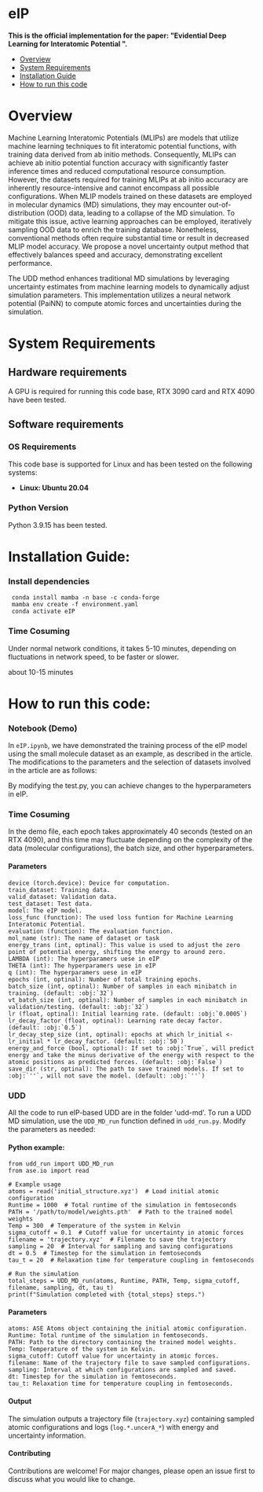 # eIP

**This is the official implementation for the paper: "Evidential Deep Learning for Interatomic Potential ".**

* [Overview](#overview)
* [System Requirements](#system-requirements)
* [Installation Guide](#installation-guide)
* [How to run this code](#how-to-run-this-code)

# Overview

Machine Learning Interatomic Potentials (MLIPs) are models that utilize machine learning techniques to fit interatomic potential functions, with training data derived from ab initio methods. Consequently, MLIPs can achieve ab initio potential function accuracy with significantly faster inference times and reduced computational resource consumption. However, the datasets required for training MLIPs at ab initio accuracy are inherently resource-intensive and cannot encompass all possible configurations. When MLIP models trained on these datasets are employed in molecular dynamics (MD) simulations, they may encounter out-of-distribution (OOD) data, leading to a collapse of the MD simulation. To mitigate this issue, active learning approaches can be employed, iteratively sampling OOD data to enrich the training database. Nonetheless, conventional methods often require substantial time or result in decreased MLIP model accuracy. We propose a novel uncertainty output method that effectively balances speed and accuracy, demonstrating excellent performance.

The UDD method enhances traditional MD simulations by leveraging uncertainty estimates from machine learning models to dynamically adjust simulation parameters. This implementation utilizes a neural network potential (PaiNN) to compute atomic forces and uncertainties during the simulation.

# System Requirements

## Hardware requirements

A GPU is required for running this code base, RTX 3090 card and RTX 4090 have been tested.

## Software requirements

### OS Requirements

This code base is supported for Linux and has been tested on the following systems:

* **Linux: Ubuntu 20.04**

### Python Version

Python 3.9.15 has been tested.


# Installation Guide:

### Install dependencies

```
 conda install mamba -n base -c conda-forge
 mamba env create -f environment.yaml
 conda activate eIP
```

### Time Cosuming

Under normal network conditions, it takes 5-10 minutes, depending on fluctuations in network speed, to be faster or slower.

about 10-15 minutes 

# How to run this code:

### Notebook (Demo)

In `eIP.ipynb`,  we have demonstrated the training process of the eIP model using the small molecule dataset as an example, as described in the article. The modifications to the parameters and the selection of datasets involved in the article are as follows:

By modifying the test.py, you can achieve changes to the hyperparameters in eIP.

### Time Cosuming

In the demo file, each epoch takes approximately 40 seconds (tested on an RTX 4090), and this time may fluctuate depending on the complexity of the data (molecular configurations), the batch size, and other hyperparameters.

#### Parameters

```
device (torch.device): Device for computation.
train_dataset: Training data.
valid_dataset: Validation data.
test_dataset: Test data.
model: The eIP model.
loss_func (function): The used loss funtion for Machine Learning Interatomic Potential.
evaluation (function): The evaluation function. 
mol_name (str): The name of dataset or task
energy_trans (int, optinal): This value is used to adjust the zero point of potential energy, shifting the energy to around zero.
LAMBDA (int): The hyperparamers uese in eIP
THETA (int): The hyperparamers uese in eIP
q (int): The hyperparamers uese in eIP
epochs (int, optinal): Number of total training epochs. 
batch_size (int, optinal): Number of samples in each minibatch in training. (default: :obj:`32`)
vt_batch_size (int, optinal): Number of samples in each minibatch in validation/testing. (default: :obj:`32`)
lr (float, optinal): Initial learning rate. (default: :obj:`0.0005`)
lr_decay_factor (float, optinal): Learning rate decay factor. (default: :obj:`0.5`)
lr_decay_step_size (int, optinal): epochs at which lr_initial <- lr_initial * lr_decay_factor. (default: :obj:`50`)
energy_and_force (bool, optional): If set to :obj:`True`, will predict energy and take the minus derivative of the energy with respect to the atomic positions as predicted forces. (default: :obj:`False`)  
save_dir (str, optinal): The path to save trained models. If set to :obj:`''`, will not save the model. (default: :obj:`''`)
```

### UDD

All the code to run eIP-based UDD are in the folder 'udd-md'. To run a UDD MD simulation, use the `UDD_MD_run` function defined in `udd_run.py`. Modify the parameters as needed:

#### Python example:

```
from udd_run import UDD_MD_run
from ase.io import read

# Example usage
atoms = read('initial_structure.xyz')  # Load initial atomic configuration
Runtime = 1000  # Total runtime of the simulation in femtoseconds
PATH = '/path/to/model/weights.pth'  # Path to the trained model weights
Temp = 300  # Temperature of the system in Kelvin
sigma_cutoff = 0.1  # Cutoff value for uncertainty in atomic forces
filename = 'trajectory.xyz'  # Filename to save the trajectory
sampling = 20  # Interval for sampling and saving configurations
dt = 0.5  # Timestep for the simulation in femtoseconds
tau_t = 20  # Relaxation time for temperature coupling in femtoseconds

# Run the simulation
total_steps = UDD_MD_run(atoms, Runtime, PATH, Temp, sigma_cutoff, filename, sampling, dt, tau_t)
print(f"Simulation completed with {total_steps} steps.")
```

#### Parameters

```
atoms: ASE Atoms object containing the initial atomic configuration.
Runtime: Total runtime of the simulation in femtoseconds.
PATH: Path to the directory containing the trained model weights.
Temp: Temperature of the system in Kelvin.
sigma_cutoff: Cutoff value for uncertainty in atomic forces.
filename: Name of the trajectory file to save sampled configurations.
sampling: Interval at which configurations are sampled and saved.
dt: Timestep for the simulation in femtoseconds.
tau_t: Relaxation time for temperature coupling in femtoseconds.
```

#### Output

The simulation outputs a trajectory file (`trajectory.xyz`) containing sampled atomic configurations and logs (`log.*.uncerA_*`) with energy and uncertainty information.

#### Contributing

Contributions are welcome! For major changes, please open an issue first to discuss what you would like to change.
